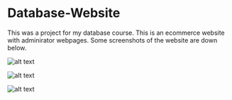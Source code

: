 # Database-Website
This was a project for my database course. This is an ecommerce website with adminirator webpages.
Some screenshots of the website are down below.

![alt text](https://image.prntscr.com/image/g0bBjGzrROGuZ7lFXcKAIg.png)

![alt text](https://image.prntscr.com/image/rMO41lYsTJynTjRpZvbJtg.png)

![alt text](https://image.prntscr.com/image/GEa0-wvkTgq0ZGwJSrwr6Q.png)
